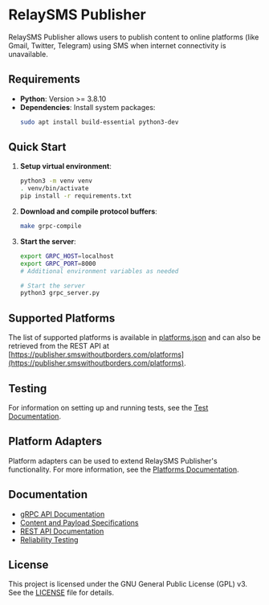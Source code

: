 # RelaySMS Publisher

RelaySMS Publisher allows users to publish content to online platforms (like Gmail, Twitter, Telegram) using SMS when internet connectivity is unavailable.

## Requirements

- **Python**: Version >= 3.8.10
- **Dependencies**: Install system packages:
  ```bash
  sudo apt install build-essential python3-dev
  ```

## Quick Start

1. **Setup virtual environment**:

   ```bash
   python3 -m venv venv
   . venv/bin/activate
   pip install -r requirements.txt
   ```

2. **Download and compile protocol buffers**:

   ```bash
   make grpc-compile
   ```

3. **Start the server**:

   ```bash
   export GRPC_HOST=localhost
   export GRPC_PORT=8000
   # Additional environment variables as needed

   # Start the server
   python3 grpc_server.py
   ```

## Supported Platforms

The list of supported platforms is available in [platforms.json](resources/platforms.json) and can also be retrieved from the REST API at [https://publisher.smswithoutborders.com/platforms](https://publisher.smswithoutborders.com/platforms).

## Testing

For information on setting up and running tests, see the [Test Documentation](tests/README.md).

## Platform Adapters

Platform adapters can be used to extend RelaySMS Publisher's functionality. For more information, see the [Platforms Documentation](platforms/README.md).

## Documentation

- [gRPC API Documentation](docs/grpc.md)
- [Content and Payload Specifications](docs/specification.md)
- [REST API Documentation](https://publisher.smswithoutborders.com/docs)
- [Reliability Testing](docs/reliability_test.md)

## License

This project is licensed under the GNU General Public License (GPL) v3. See the [LICENSE](LICENSE.md) file for details.
